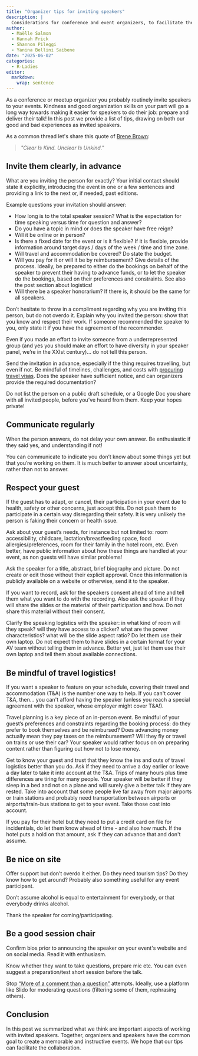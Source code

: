 ```yaml
---
title: "Organizer tips for inviting speakers"
description: |
  Considerations for conference and event organizers, to facilitate the participation of invited speakers.
author:
  - Maëlle Salmon
  - Hannah Frick
  - Shannon Pileggi
  - Yanina Bellini Saibene
date: "2025-06-02"
categories:
  - R-Ladies
editor:
  markdown:
    wrap: sentence
---
```


As a conference or meetup organizer you probably routinely invite speakers to your events.
Kindness and good organization skills on your part will go a long way towards making it easier for speakers to do their job: prepare and deliver their talk!
In this post we provide a list of tips, drawing on both our good and bad experiences as invited speakers.

As a common thread let's share this quote of [Brene Brown](https://brenebrown.com/articles/2018/10/15/clear-is-kind-unclear-is-unkind/):

> _"Clear Is Kind. Unclear Is Unkind."_

## Invite them clearly, in advance

What are you inviting the person for exactly? 
Your initial contact should state it explicitly, introducing the event in one or a few sentences and providing a link to the next or, if needed, past editions.

Example questions your invitation should answer: 
- How long is to the total speaker session? What is the expectation for time speaking versus time for question and answer?
- Do you have a topic in mind or does the speaker have free reign? 
- Will it be online or in person? 
- Is there a fixed date for the event or is it flexible? If it is flexible, provide information around target days / days of the week / time and time zone.
- Will travel and accommodation be covered? Do state the budget.
- Will you pay for it or will it be by reimbursement? Give details of the process. Ideally, be prepared to either do the bookings on behalf of the speaker to prevent their having to advance funds, or to let the speaker do the bookings, based on their preferences and constraints. See also the post section about logistics!
- Will there be a speaker honorarium? If there is, it should be the same for all speakers.

Don’t hesitate to throw in a compliment regarding why you are inviting this person, but do not overdo it.
Explain why you invited the person: show that you know and respect their work.
If someone recommended the speaker to you, only state it if you have the agreement of the recommender.

Even if you made an effort to invite someone from a underrepresented group (and yes you should make an effort to have diversity in your speaker panel, we’re in the XXIst century)… do not tell this person.

Send the invitation in advance, especially if the thing requires travelling, but even if not. 
Be mindful of timelines, challenges, and costs with [procuring travel visas](https://yabellini.netlify.app/blog/2023-05-06-visa/). 
Does the speaker have sufficient notice, and can organizers provide the required documentation?

Do not list the person on a public draft schedule, or a Google Doc you share with all invited people, before you’ve heard from them. 
Keep your hopes private!

## Communicate regularly

When the person answers, do not delay your own answer. 
Be enthusiastic if they said yes, and understanding if not!

You can communicate to indicate you don’t know about some things yet but that you’re working on them. 
It is much better to answer about uncertainty, rather than not to answer.

## Respect your guest

If the guest has to adapt, or cancel, their participation in your event due to health, safety or other concerns, just accept this. 
Do not push them to participate in a certain way disregarding their safety. 
It is very unlikely the person is faking their concern or health issue.

Ask about your guest’s needs, for instance but not limited to: room accessibility, childcare, lactation/breastfeeding space, food allergies/preferences, room for their family in the hotel room, etc. 
Even better, have public information about how these things are handled at your event, as non guests will have similar problems!

Ask the speaker for a title, abstract, brief biography and picture.
Do not create or edit those without their explicit approval.
Once this information is publicly available on a website or otherwise, send it to the speaker.

If you want to record, ask for the speakers consent ahead of time and tell them what you want to do with the recording. 
Also ask the speaker if they will share the slides or the material of their participation and how. 
Do not share this material without their consent.

Clarify the speaking logistics with the speaker: in what kind of room will they speak? will they have access to a clicker? what are the power characteristics? what will be the slide aspect ratio?
Do let them use their own laptop. 
Do not expect them to have slides in a certain format for your AV team without telling them in advance. Better yet, just let them use their own laptop and tell them about available connections.

## Be mindful of travel logistics!

If you want a speaker to feature on your schedule, covering their travel and accommodation (T&A) is the number one way to help. 
If you can't cover T&A, then… you can't afford having the speaker (unless you reach a special agreement with the speaker, whose employer might cover T&A!).

Travel planning is a key piece of an in-person event. 
Be mindful of your guest’s preferences and constraints regarding the booking process: do they prefer to book themselves and be reimbursed? 
Does advancing money actually mean they pay taxes on the reimbursement? 
Will they fly or travel on trains or use their car? 
Your speaker would rather focus on on preparing content rather than figuring out how not to lose money.

Get to know your guest and trust that they know the ins and outs of travel logistics better than you do. 
Ask if they need to arrive a day earlier or leave a day later to take it into account at the T&A. 
Trips of many hours plus time differences are tiring for many people. 
Your speaker will be better if they sleep in a bed and not on a plane and will surely give a better talk if they are rested. 
Take into account that some people live far away from major airports or train stations and probably need transportation between airports or airports/train-bus stations to get to your event. 
Take those cost into account.

If you pay for their hotel but they need to put a credit card on file for incidentials, do let them know ahead of time - and also how much. If the hotel puts a hold on that amount, ask if they can advance that and don't assume.

## Be nice on site

Offer support but don’t overdo it either. 
Do they need tourism tips? Do they know how to get around? 
Probably also something useful for any event participant.

Don’t assume alcohol is equal to entertainment for everybody,
or that everybody drinks alcohol.

Thank the speaker for coming/participating.

## Be a good session chair

Confirm bios prior to announcing the speaker on your event's website and on social media.
Read it with enthusiasm.

Know whether they want to take questions, prepare mic etc.
You can even suggest a preparation/test short session before the talk.

Stop [“More of a comment than a question”](https://danirabaiotti.wordpress.com/2017/05/15/academic-etiquette-tips-on-conducting-yourself-at-an-academic-conference/) attempts.
Ideally, use a platform like Slido for moderating questions (filtering some of them, rephrasing others).

## Conclusion

In this post we summarized what we think are important aspects of working with invited speakers.
Together, organizers and speakers have the common goal to create a memorable and instructive events.
We hope that our tips can facilitate the collaboration.